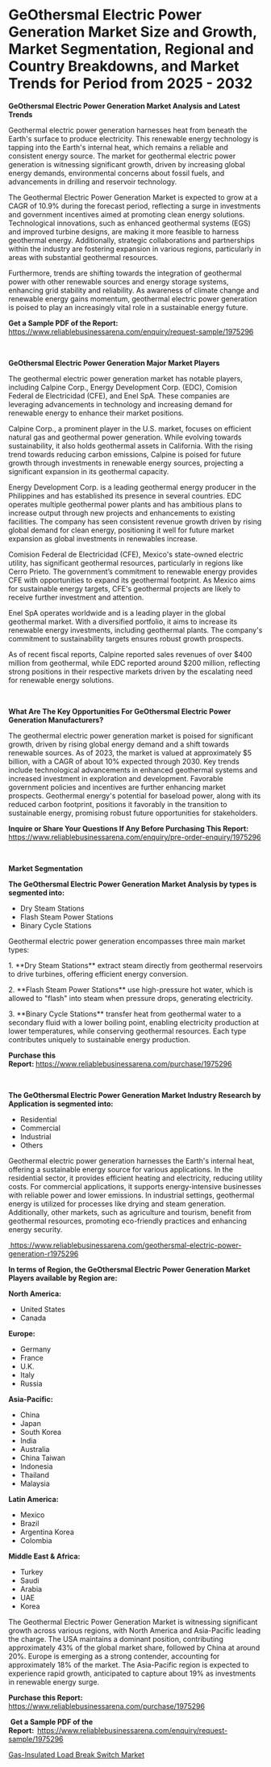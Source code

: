 <p><h1>GeOthersmal Electric Power Generation Market Size and Growth, Market Segmentation, Regional and Country Breakdowns, and Market Trends for Period from 2025 -  2032</h1></p><p><strong>GeOthersmal Electric Power Generation Market Analysis and Latest Trends</strong></p>
<p><p>Geothermal electric power generation harnesses heat from beneath the Earth's surface to produce electricity. This renewable energy technology is tapping into the Earth's internal heat, which remains a reliable and consistent energy source. The market for geothermal electric power generation is witnessing significant growth, driven by increasing global energy demands, environmental concerns about fossil fuels, and advancements in drilling and reservoir technology.</p><p>The Geothermal Electric Power Generation Market is expected to grow at a CAGR of 10.9% during the forecast period, reflecting a surge in investments and government incentives aimed at promoting clean energy solutions. Technological innovations, such as enhanced geothermal systems (EGS) and improved turbine designs, are making it more feasible to harness geothermal energy. Additionally, strategic collaborations and partnerships within the industry are fostering expansion in various regions, particularly in areas with substantial geothermal resources.</p><p>Furthermore, trends are shifting towards the integration of geothermal power with other renewable sources and energy storage systems, enhancing grid stability and reliability. As awareness of climate change and renewable energy gains momentum, geothermal electric power generation is poised to play an increasingly vital role in a sustainable energy future.</p></p>
<p><strong>Get a Sample PDF of the Report:&nbsp;</strong> <a href="https://www.reliablebusinessarena.com/enquiry/request-sample/1975296?utm_campaign=2258&utm_medium=2&utm_source=Github&utm_content=ia&utm_term=14022025&utm_id=geothersmal-electric-power-generation">https://www.reliablebusinessarena.com/enquiry/request-sample/1975296</a></p>
<p>&nbsp;</p>
<p><strong>GeOthersmal Electric Power Generation Major Market Players</strong></p>
<p><p>The geothermal electric power generation market has notable players, including Calpine Corp., Energy Development Corp. (EDC), Comision Federal de Electricidad (CFE), and Enel SpA. These companies are leveraging advancements in technology and increasing demand for renewable energy to enhance their market positions.</p><p>Calpine Corp., a prominent player in the U.S. market, focuses on efficient natural gas and geothermal power generation. While evolving towards sustainability, it also holds geothermal assets in California. With the rising trend towards reducing carbon emissions, Calpine is poised for future growth through investments in renewable energy sources, projecting a significant expansion in its geothermal capacity.</p><p>Energy Development Corp. is a leading geothermal energy producer in the Philippines and has established its presence in several countries. EDC operates multiple geothermal power plants and has ambitious plans to increase output through new projects and enhancements to existing facilities. The company has seen consistent revenue growth driven by rising global demand for clean energy, positioning it well for future market expansion as global investments in renewables increase.</p><p>Comision Federal de Electricidad (CFE), Mexico's state-owned electric utility, has significant geothermal resources, particularly in regions like Cerro Prieto. The government’s commitment to renewable energy provides CFE with opportunities to expand its geothermal footprint. As Mexico aims for sustainable energy targets, CFE's geothermal projects are likely to receive further investment and attention.</p><p>Enel SpA operates worldwide and is a leading player in the global geothermal market. With a diversified portfolio, it aims to increase its renewable energy investments, including geothermal plants. The company's commitment to sustainability targets ensures robust growth prospects.</p><p>As of recent fiscal reports, Calpine reported sales revenues of over $400 million from geothermal, while EDC reported around $200 million, reflecting strong positions in their respective markets driven by the escalating need for renewable energy solutions.</p></p>
<p>&nbsp;</p>
<p><strong>What Are The Key Opportunities For GeOthersmal Electric Power Generation Manufacturers?</strong></p>
<p><p>The geothermal electric power generation market is poised for significant growth, driven by rising global energy demand and a shift towards renewable sources. As of 2023, the market is valued at approximately $5 billion, with a CAGR of about 10% expected through 2030. Key trends include technological advancements in enhanced geothermal systems and increased investment in exploration and development. Favorable government policies and incentives are further enhancing market prospects. Geothermal energy's potential for baseload power, along with its reduced carbon footprint, positions it favorably in the transition to sustainable energy, promising robust future opportunities for stakeholders.</p></p>
<p><strong>Inquire or Share Your Questions If Any Before Purchasing This Report:</strong> <a href="https://www.reliablebusinessarena.com/enquiry/pre-order-enquiry/1975296?utm_campaign=2258&utm_medium=2&utm_source=Github&utm_content=ia&utm_term=14022025&utm_id=geothersmal-electric-power-generation">https://www.reliablebusinessarena.com/enquiry/pre-order-enquiry/1975296</a></p>
<p>&nbsp;</p>
<p><strong>Market Segmentation</strong></p>
<p><strong>The GeOthersmal Electric Power Generation Market Analysis by types is segmented into:</strong></p>
<p><ul><li>Dry Steam Stations</li><li>Flash Steam Power Stations</li><li>Binary Cycle Stations</li></ul></p>
<p><p>Geothermal electric power generation encompasses three main market types: </p><p>1. **Dry Steam Stations** extract steam directly from geothermal reservoirs to drive turbines, offering efficient energy conversion. </p><p>2. **Flash Steam Power Stations** use high-pressure hot water, which is allowed to "flash" into steam when pressure drops, generating electricity. </p><p>3. **Binary Cycle Stations** transfer heat from geothermal water to a secondary fluid with a lower boiling point, enabling electricity production at lower temperatures, while conserving geothermal resources. Each type contributes uniquely to sustainable energy production.</p></p>
<p><strong>Purchase this Report:&nbsp;</strong><a href="https://www.reliablebusinessarena.com/purchase/1975296?utm_campaign=2258&utm_medium=2&utm_source=Github&utm_content=ia&utm_term=14022025&utm_id=geothersmal-electric-power-generation">https://www.reliablebusinessarena.com/purchase/1975296</a></p>
<p>&nbsp;</p>
<p><strong>The GeOthersmal Electric Power Generation Market Industry Research by Application is segmented into:</strong></p>
<p><ul><li>Residential</li><li>Commercial</li><li>Industrial</li><li>Others</li></ul></p>
<p><p>Geothermal electric power generation harnesses the Earth's internal heat, offering a sustainable energy source for various applications. In the residential sector, it provides efficient heating and electricity, reducing utility costs. For commercial applications, it supports energy-intensive businesses with reliable power and lower emissions. In industrial settings, geothermal energy is utilized for processes like drying and steam generation. Additionally, other markets, such as agriculture and tourism, benefit from geothermal resources, promoting eco-friendly practices and enhancing energy security.</p></p>
<p><a href="https://www.reliablebusinessarena.com/geothersmal-electric-power-generation-r1975296?utm_campaign=2258&utm_medium=2&utm_source=Github&utm_content=ia&utm_term=14022025&utm_id=geothersmal-electric-power-generation">&nbsp;https://www.reliablebusinessarena.com/geothersmal-electric-power-generation-r1975296</a></p>
<p><strong>In terms of Region, the GeOthersmal Electric Power Generation Market Players available by Region are:</strong></p>
<p>
    <p> <strong> North America: </strong>
        <ul>
            <li>United States</li>
            <li>Canada</li>
        </ul>
        </p> 
    <p> <strong> Europe: </strong>
        <ul>
            <li>Germany</li>
            <li>France</li>
            <li>U.K.</li>
            <li>Italy</li>
            <li>Russia</li>
        </ul>
        </p> 
    <p> <strong> Asia-Pacific: </strong>
        <ul>
            <li>China</li>
            <li>Japan</li>
            <li>South Korea</li>
            <li>India</li>
            <li>Australia</li>
            <li>China Taiwan</li>
            <li>Indonesia</li>
            <li>Thailand</li>
            <li>Malaysia</li>
        </ul>
        </p> 
    <p> <strong> Latin America: </strong>
        <ul>
            <li>Mexico</li>
            <li>Brazil</li>
            <li>Argentina Korea</li>
            <li>Colombia</li>
        </ul>
        </p> 
    <p> <strong> Middle East & Africa: </strong>
        <ul>
            <li>Turkey</li>
            <li>Saudi</li>
            <li>Arabia</li>
            <li>UAE</li>
            <li>Korea</li>
        </ul>
    </p>
    </p>
<p><p>The Geothermal Electric Power Generation Market is witnessing significant growth across various regions, with North America and Asia-Pacific leading the charge. The USA maintains a dominant position, contributing approximately 43% of the global market share, followed by China at around 20%. Europe is emerging as a strong contender, accounting for approximately 18% of the market. The Asia-Pacific region is expected to experience rapid growth, anticipated to capture about 19% as investments in renewable energy surge.</p></p>
<p><strong>Purchase this Report: </strong><a href="https://www.reliablebusinessarena.com/purchase/1975296?utm_campaign=2258&utm_medium=2&utm_source=Github&utm_content=ia&utm_term=14022025&utm_id=geothersmal-electric-power-generation">https://www.reliablebusinessarena.com/purchase/1975296</a></p>
<p>&nbsp;<strong>Get a Sample PDF of the Report:&nbsp;&nbsp;</strong><a href="https://www.reliablebusinessarena.com/enquiry/request-sample/1975296?utm_campaign=2258&utm_medium=2&utm_source=Github&utm_content=ia&utm_term=14022025&utm_id=geothersmal-electric-power-generation">https://www.reliablebusinessarena.com/enquiry/request-sample/1975296</a></p>
<p><strong></strong></p>
<p><p><a href="https://github.com/ilonaenterline65/Market-Research-Report-List-1/blob/main/gas-insulated-load-break-switch-market.md?utm_campaign=2258&utm_medium=2&utm_source=Github&utm_content=ia&utm_term=14022025&utm_id=geothersmal-electric-power-generation">Gas-Insulated Load Break Switch Market</a></p></p>